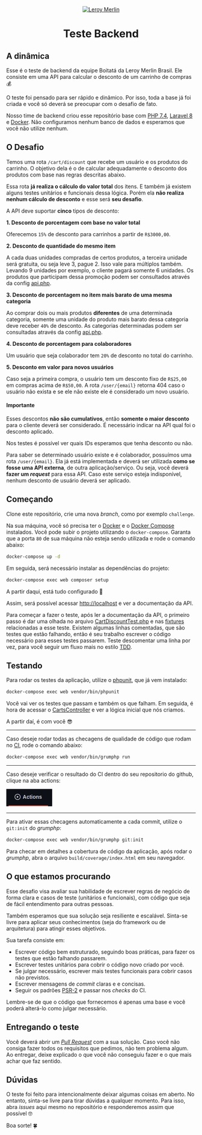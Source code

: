 <div align="center">
    <a href="https://www.leroymerlin.com.br" title="Leroy Merlin">
        <img width=100 src="https://cdn.leroymerlin.com.br/assets/images/logo-leroy-merlin.svg" alt="Leroy Merlin"/>
    </a>
    <h1 align="center">Teste Backend</h1>
</div>

## A dinâmica

Esse é o teste de backend da equipe Boitatá da Leroy Merlin Brasil.
Ele consiste em uma API para calcular o desconto de um carrinho de compras :moneybag:

O teste foi pensado para ser rápido e dinâmico.
Por isso, toda a base já foi criada e você só deverá se preocupar com o desafio de fato.

Nosso time de backend criou esse repositório base com [PHP 7.4](https://www.php.net/releases/7_4_0.php), [Laravel 8](https://laravel.com/docs/8.x/) e [Docker](https://github.com/leroy-merlin-br/docker-images/).
Não configuramos nenhum banco de dados e esperamos que você não utilize nenhum.

## O Desafio

Temos uma rota `/cart/discount` que recebe um usuário e os produtos do carrinho.
O objetivo dela é o de calcular adequadamente o desconto dos produtos com base nas regras descritas abaixo.

Essa rota **já realiza o cálculo do valor total** dos itens.
E também já existem alguns testes unitários e funcionais dessa lógica.
Porém ela **não realiza nenhum cálculo de desconto** e esse será **seu desafio**.

A API deve suportar **cinco** tipos de desconto:

**1. Desconto de porcentagem com base no valor total**

Oferecemos `15%` de desconto para carrinhos a partir de `R$3000,00`.

**2. Desconto de quantidade do mesmo item**

A cada duas unidades compradas de certos produtos, a terceira unidade será gratuita, ou seja leve 3, pague 2.
Isso vale para múltiplos também. Levando 9 unidades por exemplo, o cliente pagará somente 6 unidades.
Os produtos que participam dessa promoção podem ser consultados através da config [api.php](config/api.php).

**3. Desconto de porcentagem no item mais barato de uma mesma categoria**

Ao comprar dois ou mais produtos **diferentes** de uma determinada categoria,
somente uma unidade do produto mais barato dessa categoria deve receber `40%` de desconto.
As categorias determinadas podem ser consultadas através da config [api.php](config/api.php).

**4. Desconto de porcentagem para colaboradores**

Um usuário que seja colaborador tem `20%` de desconto no total do carrinho.

**5. Desconto em valor para novos usuários**

Caso seja a primeira compra, o usuário tem um desconto fixo de `R$25,00` em compras acima de `R$50,00`.
A rota `/user/{email}` retorna 404 caso o usuário não exista e se ele não existe ele é considerado um novo usuário.

#### Importante

Esses descontos **não são cumulativos**, então **somente o maior desconto** para o cliente deverá ser considerado.
É necessário indicar na API qual foi o desconto aplicado.

Nos testes é possível ver quais IDs esperamos que tenha desconto ou não.

Para saber se determinado usuário existe e é colaborador, possuímos uma rota `/user/{email}`.
Ela já está implementada e deverá ser utilizada **como se fosse uma API externa**, de outra aplicação/serviço.
Ou seja, você deverá **fazer um _request_** para essa API.
Caso este serviço esteja indisponível, nenhum desconto de usuário deverá ser aplicado.

## Começando

Clone este repositório, crie uma nova _branch_, como por exemplo `challenge`.

Na sua máquina, você só precisa ter o [Docker](https://www.docker.com/get-started) e o [Docker Compose](https://docs.docker.com/compose/) instalados.
Você pode subir o projeto utilizando o `docker-compose`.
Garanta que a porta `80` de sua máquina não esteja sendo utilizada e rode o comando abaixo:

```bash
docker-compose up -d
```

Em seguida, será necessário instalar as dependências do projeto:

```bash
docker-compose exec web composer setup
```

A partir daqui, está tudo configurado :rocket:

Assim, será possível acessar [http://localhost](http://localhost) e ver a documentação da API.

Para começar a fazer o teste, após ler a documentação da API,
o primeiro passo é dar uma olhada no arquivo [CartDiscountTest.php](tests/Feature/API/V1/Cart/CartDiscountTest.php) e
nas [fixtures](tests/Feature/API/V1/Cart/fixtures) relacionadas a esse teste.
Existem algumas linhas comentadas, que são testes que estão falhando,
então é seu trabalho escrever o código necessário para esses testes passarem.
Teste descomentar uma linha por vez, para você seguir um fluxo mais no estilo [TDD](https://pt.wikipedia.org/wiki/Test_Driven_Development).

## Testando

Para rodar os testes da aplicação, utilize o [phpunit](https://phpunit.de/), que já vem instalado:

```bash
docker-compose exec web vendor/bin/phpunit
```

Você vai ver os testes que passam e também os que falham.
Em seguida, é hora de acessar o [CartsController](app/Http/Controllers/CartsController.php)
e ver a lógica inicial que nós criamos.

A partir daí, é com você :sunglasses:

---

Caso deseje rodar todas as checagens de qualidade de código que rodam no [CI](.github/workflows/action-ci.yml), rode o comando abaixo:

```bash
docker-compose exec web vendor/bin/grumphp run
```

---

Caso deseje verificar o resultado do CI dentro do seu repositorio do github, clique na aba actions:

![img.png](img.png)

---

Para ativar essas checagens automaticamente a cada commit, utilize o `git:init` do _grumphp_:

```bash
docker-compose exec web vendor/bin/grumphp git:init
```

Para checar em detalhes a cobertura de código da aplicação, após rodar o _grumphp_,
abra o arquivo `build/coverage/index.html` em seu navegador.

## O que estamos procurando

Esse desafio visa avaliar sua habilidade de escrever regras de negócio de forma clara e casos de teste (unitários e funcionais),
com código que seja de fácil entendimento para outras pessoas.

Também esperamos que sua solução seja resiliente e escalável. Sinta-se livre para aplicar seus conhecimentos (seja do framework ou de arquitetura) para atingir esses objetivos.

Sua tarefa consiste em:

- Escrever código bem estruturado, seguindo boas práticas, para fazer os testes que estão falhando passarem.
- Escrever testes unitários para cobrir o código novo criado por você.
- Se julgar necessário, escrever mais testes funcionais para cobrir casos não previstos.
- Escrever mensagens de _commit_ claras e e concisas.
- Seguir os padrões [PSR-2](https://www.php-fig.org/psr/psr-2/) e passar nos _checks_ do CI.

Lembre-se de que o código que fornecemos é apenas uma base e você poderá alterá-lo como julgar necessário.

## Entregando o teste

Você deverá abrir um [_Pull Request_](https://docs.github.com/pt/github/collaborating-with-issues-and-pull-requests/creating-a-pull-request) com a sua solução.
Caso você não consiga fazer todos os requisitos que pedimos, não tem problema algum.
Ao entregar, deixe explicado o que você não conseguiu fazer e o que mais achar que faz sentido.

## Dúvidas

O teste foi feito para intencionalmente deixar algumas coisas em aberto.
No entanto, sinta-se livre para tirar dúvidas a qualquer momento.
Para isso, abra _issues_ aqui mesmo no repositório e responderemos assim que possível :nerd_face:

Boa sorte! :four_leaf_clover: 
